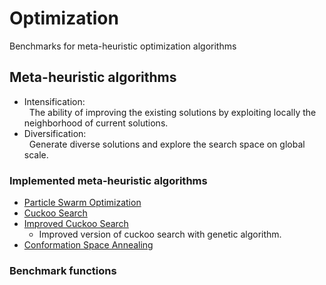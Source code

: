 # Optimization
Benchmarks for meta-heuristic optimization algorithms

## Meta-heuristic algorithms
* Intensification: <br/> 
 &nbsp; The ability of improving the existing solutions by exploiting locally the neighborhood of current solutions. 
* Diversification: <br/>
 &nbsp; Generate diverse solutions and explore the search space on global scale.

### Implemented meta-heuristic algorithms
  * [Particle Swarm Optimization](https://en.wikipedia.org/wiki/Particle_swarm_optimization) 
  * [Cuckoo Search](https://www.cs.tufts.edu/comp/150GA/homeworks/hw3/_reading7%20Cuckoo%20search.pdf)
  * [Improved Cuckoo Search](https://ieeexplore.ieee.org/document/8412665)
    + Improved version of cuckoo search with genetic algorithm.
  * [Conformation Space Annealing](https://www.sciencedirect.com/science/article/pii/S0010465517303351)

### Benchmark functions
